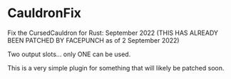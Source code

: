 # CauldronFix
Fix the CursedCauldron for Rust: September 2022 (THIS HAS ALREADY BEEN PATCHED BY FACEPUNCH as of 2 September 2022)

Two output slots... only ONE can be used.

This is a very simple plugin for something that will likely be patched soon.
